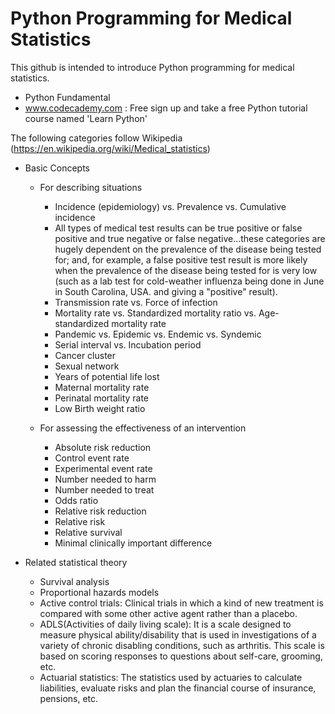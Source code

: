 # Python Programming for Medical Statistics

This github is intended to introduce Python programming for medical statistics.

- Python Fundamental
 - www.codecademy.com : Free sign up and take a free Python tutorial course named 'Learn Python'


The following categories follow Wikipedia (https://en.wikipedia.org/wiki/Medical_statistics)

- Basic Concepts
  - For describing situations
    - Incidence (epidemiology) vs. Prevalence vs. Cumulative incidence
    - All types of medical test results can be true positive or false positive and true negative or false negative...these categories are hugely dependent on the prevalence of the disease being tested for; and, for example, a false positive test result is more likely when the prevalence of the disease being tested for is very low (such as a lab test for cold-weather influenza being done in June in South Carolina, USA. and giving a "positive" result).
    - Transmission rate vs. Force of infection
    - Mortality rate vs. Standardized mortality ratio vs. Age-standardized mortality rate
    - Pandemic vs. Epidemic vs. Endemic vs. Syndemic
    - Serial interval vs. Incubation period
    - Cancer cluster
    - Sexual network
    - Years of potential life lost
    - Maternal mortality rate
    - Perinatal mortality rate
    - Low Birth weight ratio

  - For assessing the effectiveness of an intervention
    - Absolute risk reduction
    - Control event rate
    - Experimental event rate
    - Number needed to harm
    - Number needed to treat
    - Odds ratio
    - Relative risk reduction
    - Relative risk
    - Relative survival
    - Minimal clinically important difference

- Related statistical theory
  - Survival analysis
  - Proportional hazards models
  - Active control trials: Clinical trials in which a kind of new treatment is compared with some other active agent rather than a placebo.
  - ADLS(Activities of daily living scale): It is a scale designed to measure physical ability/disability that is used in investigations of a variety of chronic disabling conditions, such as arthritis. This scale is based on scoring responses to questions about self-care, grooming, etc.
  - Actuarial statistics: The statistics used by actuaries to calculate liabilities, evaluate risks and plan the financial course of insurance, pensions, etc.
